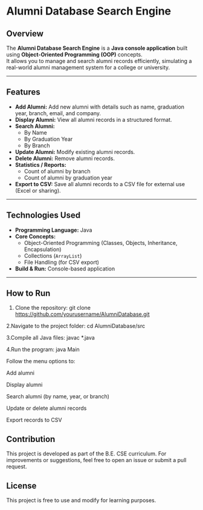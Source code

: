 # Alumni Database Search Engine

## Overview
The **Alumni Database Search Engine** is a **Java console application** built using **Object-Oriented Programming (OOP)** concepts.  
It allows you to manage and search alumni records efficiently, simulating a real-world alumni management system for a college or university.

---

## Features
- **Add Alumni:** Add new alumni with details such as name, graduation year, branch, email, and company.  
- **Display Alumni:** View all alumni records in a structured format.  
- **Search Alumni:**  
  - By Name  
  - By Graduation Year  
  - By Branch  
- **Update Alumni:** Modify existing alumni records.  
- **Delete Alumni:** Remove alumni records.  
- **Statistics / Reports:**  
  - Count of alumni by branch  
  - Count of alumni by graduation year  
- **Export to CSV:** Save all alumni records to a CSV file for external use (Excel or sharing).

---

## Technologies Used
- **Programming Language:** Java  
- **Core Concepts:**  
  - Object-Oriented Programming (Classes, Objects, Inheritance, Encapsulation)  
  - Collections (`ArrayList`)  
  - File Handling (for CSV export)  
- **Build & Run:** Console-based application  

---


## How to Run

1. Clone the repository: 
git clone https://github.com/yourusername/AlumniDatabase.git

2.Navigate to the project folder:
cd AlumniDatabase/src

3.Compile all Java files:
javac *.java

4.Run the program:
java Main


Follow the menu options to:

Add alumni

Display alumni

Search alumni (by name, year, or branch)

Update or delete alumni records

Export records to CSV

## Contribution
This project is developed as part of the B.E. CSE curriculum.
For improvements or suggestions, feel free to open an issue or submit a pull request.

## License
This project is free to use and modify for learning purposes.




